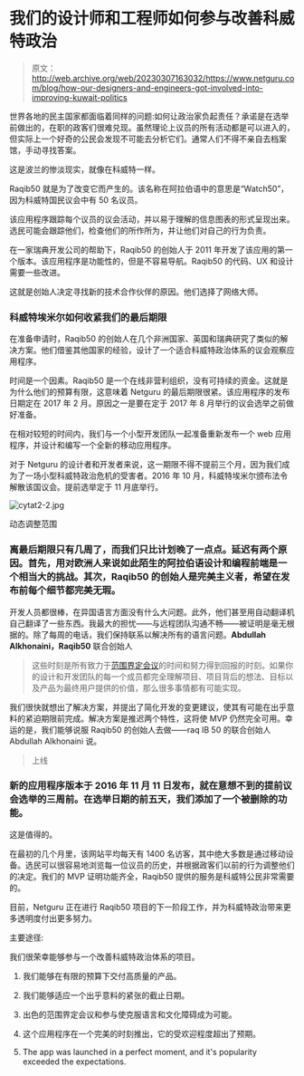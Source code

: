 # 我们的设计师和工程师如何参与改善科威特政治

> 原文：<http://web.archive.org/web/20230307163032/https://www.netguru.com/blog/how-our-designers-and-engineers-got-involved-into-improving-kuwait-politics>

 世界各地的民主国家都面临着同样的问题:如何让政治家负起责任？承诺是在选举前做出的，在职的政客们很难兑现。虽然理论上议员的所有活动都是可以进入的，但实际上一个好奇的公民会发现不可能去分析它们。通常人们不得不亲自去档案馆，手动寻找答案。

这是波兰的惨淡现实，就像在科威特一样。

Raqib50 就是为了改变它而产生的。该名称在阿拉伯语中的意思是“Watch50”，因为科威特国民议会中有 50 名议员。

该应用程序跟踪每个议员的议会活动，并以易于理解的信息图表的形式呈现出来。选民可能会跟踪他们，检查他们的所作所为，并让他们对自己的行为负责。

在一家瑞典开发公司的帮助下，Raqib50 的创始人于 2011 年开发了该应用的第一个版本。该应用程序是功能性的，但是不容易导航。Raqib50 的代码、UX 和设计需要一些改进。

这就是创始人决定寻找新的技术合作伙伴的原因。他们选择了网络大师。

### 科威特埃米尔如何收紧我们的最后期限

在准备申请时，Raqib50 的创始人在几个非洲国家、英国和瑞典研究了类似的解决方案。他们借鉴其他国家的经验，设计了一个适合科威特政治体系的议会观察应用程序。

时间是一个因素。Raqib50 是一个在线非营利组织，没有可持续的资金。这就是为什么他们的预算有限，这意味着 Netguru 的最后期限很紧。该应用程序的发布日期定在 2017 年 2 月。原因之一是要在定于 2017 年 8 月举行的议会选举之前做好准备。

在相对较短的时间内，我们与一个小型开发团队一起准备重新发布一个 web 应用程序，并设计和编写一个全新的移动应用程序。

对于 Netguru 的设计者和开发者来说，这一期限不得不提前三个月，因为我们成为了一场小型科威特政治危机的受害者。2016 年 10 月，科威特埃米尔颁布法令解散该国议会。提前选举定于 11 月底举行。

![cytat2-2.jpg](img/9a96552b2c66eb5c2a5f433a32a4bf40.png)

动态调整范围

### 离最后期限只有几周了，而我们只比计划晚了一点点。延迟有两个原因。首先，用对欧洲人来说如此陌生的阿拉伯语设计和编程前端是一个相当大的挑战。其次，Raqib50 的创始人是完美主义者，希望在发布前每个细节都完美无瑕。

开发人员都很棒，在异国语言方面没有什么大问题。此外，他们甚至用自动翻译机自己翻译了一些东西。我最大的担忧——与远程团队沟通不畅——被证明是毫无根据的。除了每周的电话，我们保持联系以解决所有的语言问题。**Abdullah Alkhonaini，Raqib50** 联合创始人

> 这些时刻是所有致力于[范围界定会议](/web/20221007194946/https://www.netguru.com/services/scoping-session)的时间和努力得到回报的时刻。如果你的设计和开发团队的每一个成员都完全理解项目、项目背后的想法、目标以及产品为最终用户提供的价值，那么很多事情都有可能实现。

我们很快就想出了解决方案，并提出了简化开发的变更建议，使其有可能在出乎意料的紧迫期限前完成。解决方案是推迟两个特性，这将使 MVP 仍然完全可用。幸运的是，我们能够说服 Raqib50 的创始人去做——raq IB 50 的联合创始人 Abdullah Alkhonaini 说。

> 上线

### 新的应用程序版本于 2016 年 11 月 11 日发布，就在意想不到的提前议会选举的三周前。在选举日期的前五天，我们添加了一个被删除的功能。

这是值得的。

在最初的几个月里，该网站平均每天有 1400 名访客，其中绝大多数是通过移动设备。选民可以很容易地浏览每一位议员的历史，并根据政客们以前的行为调整他们的决定。我们的 MVP 证明功能齐全，Raqib50 提供的服务是科威特公民非常需要的。

目前，Netguru 正在进行 Raqib50 项目的下一阶段工作，并为科威特政治带来更多透明度付出更多努力。

主要途径:

我们很荣幸能够参与一个改善科威特政治体系的项目。

1.  我们能够在有限的预算下交付高质量的产品。

2.  我们能够适应一个出乎意料的紧张的截止日期。

3.  出色的范围界定会议和参与使克服语言和文化障碍成为可能。

4.  这个应用程序在一个完美的时刻推出，它的受欢迎程度超出了预期。

5.  The app was launched in a perfect moment, and it's popularity exceeded the expectations.